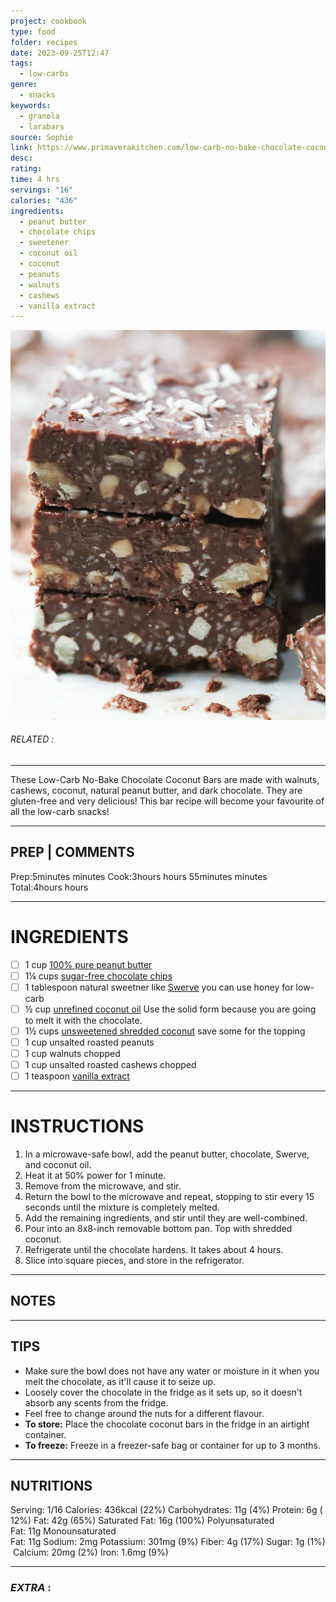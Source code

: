 ```yaml
---
project: cookbook
type: food
folder: recipes
date: 2023-09-25T12:47
tags:
  - low-carbs
genre:
  - snacks
keywords:
  - granola
  - larabars
source: Sophie
link: https://www.primaverakitchen.com/low-carb-no-bake-chocolate-coconut-bars/#wprm-recipe-container-27057
desc: 
rating: 
time: 4 hrs
servings: "16"
calories: "436"
ingredients:
  - peanut butter
  - chocolate chips
  - sweetener
  - coconut oil
  - coconut
  - peanuts
  - walnuts
  - cashews
  - vanilla extract
---
```


![IMAGE](image_337.png)

###### *RELATED* : 
---
These Low-Carb No-Bake Chocolate Coconut Bars are made with walnuts, cashews, coconut, natural peanut butter, and dark chocolate. They are gluten-free and very delicious! This bar recipe will become your favourite of all the low-carb snacks!

---
## PREP | COMMENTS

Prep:5minutes minutes
Cook:3hours hours 55minutes minutes
Total:4hours hours

---
# INGREDIENTS

- [ ] 1 cup [](https://amzn.to/30y57MU)[100% pure peanut butter](https://amzn.to/2vDlVnx)
- [ ] 1¼ cups [](https://amzn.to/2YbYb6k)[sugar-free chocolate chips](https://amzn.to/2ORu27I)
- [ ] 1 tablespoon natural sweetner like [Swerve](https://amzn.to/2Op2lSN) you can use honey for low-carb
- [ ] ½ cup [unrefined coconut oil](https://amzn.to/2FWUF7X) Use the solid form because you are going to melt it with the chocolate.
- [ ] 1½ cups [](https://amzn.to/2syjOmy)[unsweetened shredded coconut](https://amzn.to/2vwkh6M) save some for the topping
- [ ] 1 cup unsalted roasted peanuts
- [ ] 1 cup walnuts chopped
- [ ] 1 cup unsalted roasted cashews chopped
- [ ] 1 teaspoon [vanilla extract](https://amzn.to/2NtaDL9)

---
# INSTRUCTIONS

1. In a microwave-safe bowl, add the peanut butter, chocolate, Swerve, and coconut oil.
2. Heat it at 50% power for 1 minute.
3. Remove from the microwave, and stir.
4. Return the bowl to the microwave and repeat, stopping to stir every 15 seconds until the mixture is completely melted.
5. Add the remaining ingredients, and stir until they are well-combined.
6. Pour into an 8x8-inch removable bottom pan. Top with shredded coconut.
7. Refrigerate until the chocolate hardens. It takes about 4 hours.
8. Slice into square pieces, and store in the refrigerator.

---
## NOTES



---
## TIPS

- Make sure the bowl does not have any water or moisture in it when you melt the chocolate, as it'll cause it to seize up. 
- Loosely cover the chocolate in the fridge as it sets up, so it doesn't absorb any scents from the fridge. 
- Feel free to change around the nuts for a different flavour.
- **To store:** Place the chocolate coconut bars in the fridge in an airtight container.
- **To freeze:** Freeze in a freezer-safe bag or container for up to 3 months.

---
## NUTRITIONS

Serving: 1/16 Calories: 436kcal (22%) Carbohydrates: 11g (4%) Protein: 6g (12%) Fat: 42g (65%) Saturated Fat: 16g (100%) Polyunsaturated Fat: 11g Monounsaturated Fat: 11g Sodium: 2mg Potassium: 301mg (9%) Fiber: 4g (17%) Sugar: 1g (1%) Calcium: 20mg (2%) Iron: 1.6mg (9%)

---
### *EXTRA* :



